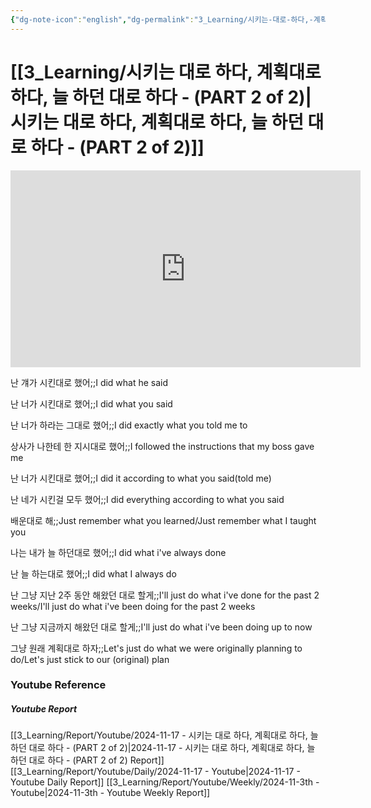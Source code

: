 ```yaml
---
{"dg-note-icon":"english","dg-permalink":"3_Learning/시키는-대로-하다,-계획대로-하다,-늘-하던-대로-하다---(PART-2-of-2)","created-date":"2024-11-17 11:55:48 am","date":"2024-11-17","type":"youtube","tags":["youtube","english","flashcards"],"aliases":null,"youtuber":"빨모쌤","channelName":"라이브 아카데미","link":"https://www.youtube.com/watch?v=lMYwgGoAWbA","img":"https://img.youtube.com/vi/lMYwgGoAWbA/0.jpg","dg-publish":true,"permalink":"/3_Learning/시키는-대로-하다,-계획대로-하다,-늘-하던-대로-하다---(PART-2-of-2)/","dgPassFrontmatter":true,"noteIcon":"english"}
---
```


# [[3_Learning/시키는 대로 하다, 계획대로 하다, 늘 하던 대로 하다 - (PART 2 of 2)\|시키는 대로 하다, 계획대로 하다, 늘 하던 대로 하다 - (PART 2 of 2)]]


<div class="container-root"><span></span></div><div><div class="container-root"><iframe width="560" height="315" src="https://www.youtube.com/embed/lMYwgGoAWbA" title="YouTube video player" frameborder="0" allow="accelerometer; autoplay; clipboard-write; encrypted-media; gyroscope; picture-in-picture; web-share" allowfullscreen=""></iframe></div></div>

난 걔가 시킨대로 했어;;I did what he said
<!--SR:!2025-01-10,1,190-->
난 너가 시킨대로 했어;;I did what you said
<!--SR:!2024-12-17,6,263-->
난 너가 하라는 그대로 했어;;I did exactly what you told me to
<!--SR:!2025-01-07,4,223-->
상사가 나한테 한 지시대로 했어;;I followed the instructions that my boss gave me
<!--SR:!2025-01-06,1,163-->
난 너가 시킨대로 했어;;I did it according to what you said(told me)
<!--SR:!2024-12-17,2,183-->
난 네가 시킨걸 모두 했어;;I did everything according to what you said
<!--SR:!2024-12-16,1,130-->

배운대로 해;;Just remember what you learned/Just remember what I taught you
<!--SR:!2025-01-10,4,190-->

나는 내가 늘 하던대로 했어;;I did what i've always done
<!--SR:!2025-01-17,8,250-->
난 늘 하는대로 했어;;I did what I always do
<!--SR:!2025-01-08,3,203-->
난 그냥 지난 2주 동안 해왔던 대로 할게;;I'll just do what i've done for the past 2 weeks/I'll just do what i've been doing for the past 2 weeks
<!--SR:!2024-12-22,8,250-->
난 그냥 지금까지 해왔던 대로 할게;;I'll just do what i've been doing up to now
<!--SR:!2025-01-10,4,203-->

그냥 원래 계획대로 하자;;Let's just do what we were originally planning to do/Let's just stick to our (original) plan
<!--SR:!2024-12-31,20,250-->












### Youtube Reference
##### Youtube Report
[[3_Learning/Report/Youtube/2024-11-17 - 시키는 대로 하다, 계획대로 하다, 늘 하던 대로 하다 - (PART 2 of 2)\|2024-11-17 - 시키는 대로 하다, 계획대로 하다, 늘 하던 대로 하다 - (PART 2 of 2) Report]]
[[3_Learning/Report/Youtube/Daily/2024-11-17 - Youtube\|2024-11-17 - Youtube Daily Report]]
[[3_Learning/Report/Youtube/Weekly/2024-11-3th - Youtube\|2024-11-3th - Youtube Weekly Report]]

